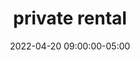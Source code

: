 ---
date: 2022-04-20 09:00:00-05:00
dates: 9:00 am on Apr 20
draft: false
durationMinutes: 270
title: private rental
---